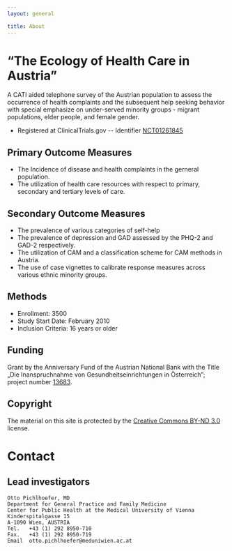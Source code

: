 ```yaml
---
layout: general

title: About
---
```


“The Ecology of Health Care in Austria”
========================================
A CATI aided telephone survey of the Austrian population to assess the occurrence of health complaints and the subsequent help seeking behavior with special emphasize on under-served minority groups - migrant populations, elder people, and female gender.

- Registered at ClinicalTrials.gov -- Identifier [NCT01261845][]

[NCT01261845]: http://clinicaltrials.gov/show/NCT01261845


Primary Outcome Measures
-------------------------
- The Incidence of disease and health complaints in the gerneral population.
- The utilization of health care resources with respect to primary, secondary and tertiary levels of care.

Secondary Outcome Measures
---------------------------
- The prevalence of various categories of self-help
- The prevalence of depression and GAD assessed by the PHQ-2 and GAD-2 respectively.
- The utilization of CAM and a classification scheme for CAM methods in Austria.
- The use of case vignettes to calibrate response measures across various ethnic minority groups.

Methods
-------
- Enrollment:	3500
- Study Start Date:	February 2010
- Inclusion Criteria: 16 years or older

Funding
-------
Grant by the Anniversary Fund of the Austrian National Bank with the Title „Die Inanspruchnahme von Gesundheitseinrichtungen in Österreich”; project number [13683][].

[13683]: http://www.oenb.at/jublfonds/jublfonds/projectsearch?id=5106&action=detailview&origin=resultlist

Copyright
---------
The material on this site is protected by the [Creative Commons BY-ND 3.0](http://creativecommons.org/licenses/by-nd/3.0/) license.

Contact
=======

Lead investigators
------------------

    Otto Pichlhoefer, MD
    Department for General Practice and Family Medicine
    Center for Public Health at the Medical University of Vienna
    Kinderspitalgasse 15
    A-1090 Wien, AUSTRIA
    Tel.   +43 (1) 292 8950-710
    Fax.   +43 (1) 292 8950-719
    Email  otto.pichlhoefer@meduniwien.ac.at

